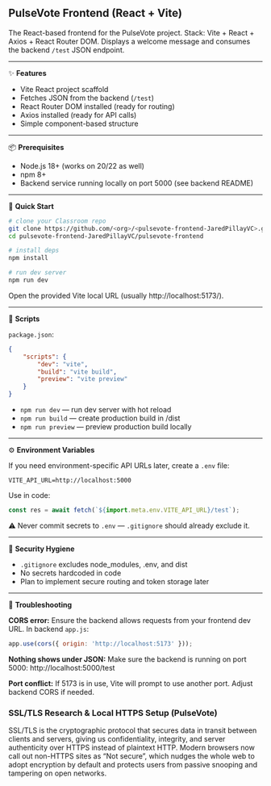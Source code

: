 ## PulseVote Frontend (React + Vite)

The React-based frontend for the PulseVote project.
Stack: Vite + React + Axios + React Router DOM.
Displays a welcome message and consumes the backend `/test` JSON endpoint.

---

✨ **Features**

- Vite React project scaffold
- Fetches JSON from the backend (`/test`)
- React Router DOM installed (ready for routing)
- Axios installed (ready for API calls)
- Simple component-based structure

---

📦 **Prerequisites**

- Node.js 18+ (works on 20/22 as well)
- npm 8+
- Backend service running locally on port 5000 (see backend README)

---

🚀 **Quick Start**

```sh
# clone your Classroom repo
git clone https://github.com/<org>/<pulsevote-frontend-JaredPillayVC>.git
cd pulsevote-frontend-JaredPillayVC/pulsevote-frontend

# install deps
npm install

# run dev server
npm run dev
```

Open the provided Vite local URL (usually http://localhost:5173/).

---

🧭 **Scripts**

`package.json`:

```json
{
	"scripts": {
		"dev": "vite",
		"build": "vite build",
		"preview": "vite preview"
	}
}
```

- `npm run dev` — run dev server with hot reload
- `npm run build` — create production build in /dist
- `npm run preview` — preview production build locally

---

⚙️ **Environment Variables**

If you need environment-specific API URLs later, create a `.env` file:

```
VITE_API_URL=http://localhost:5000
```

Use in code:

```js
const res = await fetch(`${import.meta.env.VITE_API_URL}/test`);
```

⚠️ Never commit secrets to `.env` — `.gitignore` should already exclude it.

---

🔐 **Security Hygiene**

- `.gitignore` excludes node_modules, .env, and dist
- No secrets hardcoded in code
- Plan to implement secure routing and token storage later

---

🐛 **Troubleshooting**

**CORS error:**
Ensure the backend allows requests from your frontend dev URL. In backend `app.js`:

```js
app.use(cors({ origin: 'http://localhost:5173' }));
```

**Nothing shows under JSON:**
Make sure the backend is running on port 5000:
http://localhost:5000/test

**Port conflict:**
If 5173 is in use, Vite will prompt to use another port. Adjust backend CORS if needed.

### SSL/TLS Research & Local HTTPS Setup (PulseVote)

SSL/TLS is the cryptographic protocol that secures data in transit between clients and servers, giving us confidentiality, integrity, and server authenticity over HTTPS instead of plaintext HTTP. Modern browsers now call out non-HTTPS sites as “Not secure”, which nudges the whole web to adopt encryption by default and protects users from passive snooping and tampering on open networks.